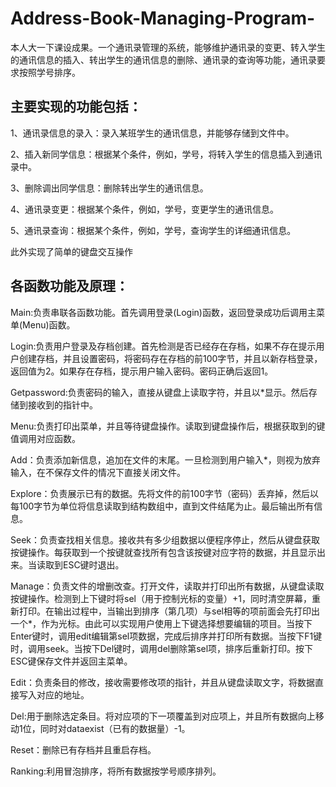 # Address-Book-Managing-Program-

本人大一下课设成果。一个通讯录管理的系统，能够维护通讯录的变更、转入学生的通讯信息的插入、转出学生的通讯信息的删除、通讯录的查询等功能，通讯录要求按照学号排序。

## 主要实现的功能包括： 

1、通讯录信息的录入：录入某班学生的通讯信息，并能够存储到文件中。

2、插入新同学信息：根据某个条件，例如，学号，将转入学生的信息插入到通讯录中。

3、删除调出同学信息：删除转出学生的通讯信息。

4、通讯录变更：根据某个条件，例如，学号，变更学生的通讯信息。

5、通讯录查询：根据某个条件，例如，学号，查询学生的详细通讯信息。 

此外实现了简单的键盘交互操作

## 各函数功能及原理：
Main:负责串联各函数功能。首先调用登录(Login)函数，返回登录成功后调用主菜单(Menu)函数。

Login:负责用户登录及存档创建。首先检测是否已经存在存档，如果不存在提示用户创建存档，并且设置密码，将密码存在存档的前100字节，并且以新存档登录，返回值为2。如果存在存档，提示用户输入密码。密码正确后返回1。

Getpassword:负责密码的输入，直接从键盘上读取字符，并且以*显示。然后存储到接收到的指针中。

Menu:负责打印出菜单，并且等待键盘操作。读取到键盘操作后，根据获取到的键值调用对应函数。

Add：负责添加新信息，追加在文件的末尾。一旦检测到用户输入*，则视为放弃输入，在不保存文件的情况下直接关闭文件。

Explore：负责展示已有的数据。先将文件的前100字节（密码）丢弃掉，然后以每100字节为单位将信息读取到结构数组中，直到文件结尾为止。最后输出所有信息。

Seek：负责查找相关信息。接收共有多少组数据以便程序停止，然后从键盘获取按键操作。每获取到一个按键就查找所有包含该按键对应字符的数据，并且显示出来。当读取到ESC键时退出。

Manage：负责文件的增删改查。打开文件，读取并打印出所有数据，从键盘读取按键操作。检测到上下键时将sel（用于控制光标的变量）+1，同时清空屏幕，重新打印。在输出过程中，当输出到排序（第几项）与sel相等的项前面会先打印出一个*，作为光标。由此可以实现用户使用上下键选择想要编辑的项目。当按下Enter键时，调用edit编辑第sel项数据，完成后排序并打印所有数据。当按下F1键时，调用seek。当按下Del键时，调用del删除第sel项，排序后重新打印。按下ESC键保存文件并返回主菜单。

Edit：负责条目的修改，接收需要修改项的指针，并且从键盘读取文字，将数据直接写入对应的地址。

Del:用于删除选定条目。将对应项的下一项覆盖到对应项上，并且所有数据向上移动1位，同时对dataexist（已有的数据量）-1。

Reset：删除已有存档并且重启存档。

Ranking:利用冒泡排序，将所有数据按学号顺序排列。
